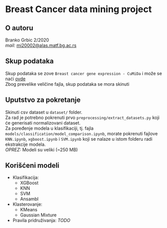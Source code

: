 # Breast Cancer data mining project

## O autoru
Branko Grbic 2/2020 <br>
_mail:_ mi20002@alas.matf.bg.ac.rs

## Skup podataka

Skup podataka se zove `Breast cancer gene expression - CuMiDa` i može se naći [ovde](https://www.kaggle.com/datasets/brunogrisci/breast-cancer-gene-expression-cumida/code?resource=download)
<br>
Zbog prevelike veličine fajla, skup podataka se mora skinuti

## Uputstvo za pokretanje

Skinuti csv dataset u `dataset/` folder. <br>
Za rad je potrebno pokrenuti prvo `preprocessing/extract_datasets.py` koji će generisati normalizovani dataset. <br>
Za poređenje modela u klasifikaciji, tj. fajla `models/classification/model_comparison.ipynb`, morate pokrenuti fajlove `KNN.ipynb`, `xgboost.ipynb` i `SVM.ipynb` koji se nalaze u istom folderu radi ekstrakcije modela. <br>
_OPREZ:_ Modeli su veliki (~250 MB)

## Korišćeni modeli

- Klasifikacija: <br>
    - XGBoost
    - KNN
    - SVM
    - Ansambl
- Klasterovanje: <br>
    - KMeans
    - Gaussian Mixture
- Pravila pridruživanja: _TODO_

